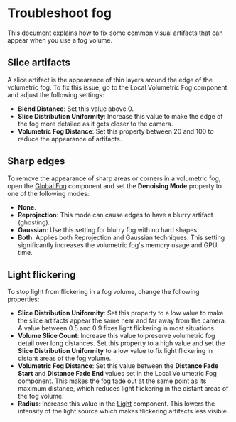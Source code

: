 # Troubleshoot fog

This document explains how to fix some common visual artifacts that can appear when you use a fog volume.

## Slice artifacts

A slice artifact is the appearance of thin layers around the edge of the volumetric fog. To fix this issue, go to the Local Volumetric Fog component and adjust the following settings:

- **Blend Distance**: Set this value above 0.
- **Slice Distribution Uniformity**: Increase this value to make the edge of the fog more detailed as it gets closer to the camera.
- **Volumetric Fog Distance**: Set this property between 20 and 100 to reduce the appearance of artifacts.

## Sharp edges 

To remove the appearance of sharp areas or corners in a volumetric fog, open the [Global Fog](create-a-global-fog-effect.md) component and set the **Denoising Mode** property to one of the following modes: 
- **None**.
- **Reprojection**: This mode can cause edges to have a blurry artifact (ghosting).
- **Gaussian**: Use this setting for blurry fog with no hard shapes.
- **Both**: Applies both Reprojection and Gaussian techniques. This setting significantly increases the volumetric fog's memory usage and GPU time.

## Light flickering

To stop light from flickering in a fog volume, change the following properties: 

- **Slice Distribution Uniformity**: Set this property to a low value to make the slice artifacts appear the same near and far away from the camera. A value between 0.5 and 0.9 fixes light flickering in most situations. 
- **Volume Slice Count**: Increase this value to preserve volumetric fog detail over long distances. Set this property to a high value and set the **Slice Distribution Uniformity** to a low value to fix light flickering in distant areas of the fog volume.
- **Volumetric Fog Distance**: Set this value between the **Distance Fade Start** and **Distance Fade End** values set in the Local Volumetric Fog component. This makes the fog fade out at the same point as its maximum distance, which reduces light flickering in the distant areas of the fog volume.
- **Radius**: Increase this value in the [Light](Light-Component.md) component. This lowers the intensity of the light source which makes flickering artifacts less visible.

